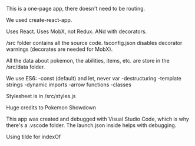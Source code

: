 This is a one-page app, there doesn't need to be routing.

We used create-react-app.

Uses React.
Uses MobX, not Redux. ANd with decorators.

/src folder contains all the source code.
tsconfig.json disables decorator warnings (decorates are needed for MobX).

All the data about pokemon, the abilities, items, etc. are store in the /src/data folder.

We use ES6:
-const (default) and let, never var
-destructuring
-template strings
-dynamic imports
-arrow functions
-classes

Stylesheet is in /src/styles.js

Huge credits to Pokemon Showdown

This app was created and debugged with Visual Studio Code, which is why there's a .vscode folder. The launch.json inside helps with debugging.

Using tilde for indexOf